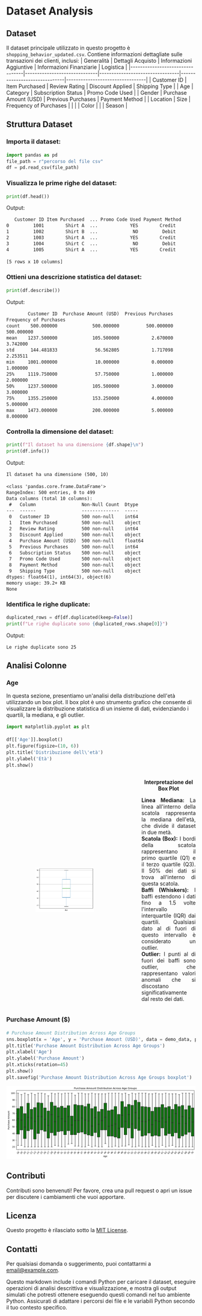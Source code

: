 # Dataset Analysis

## Dataset
Il dataset principale utilizzato in questo progetto è `shopping_behavior_updated.csv`. Contiene informazioni dettagliate sulle transazioni dei clienti, inclusi:
| Generalità                      | Dettagli Acquisto            | Informazioni Aggiuntive         | Informazioni Finanziarie     | Logistica                       |
|---------------------------------|------------------------------|---------------------------------|------------------------------|---------------------------------|
| Customer ID                     | Item Purchased               | Review Rating                   | Discount Applied             | Shipping Type                   |
| Age                             | Category                     | Subscription Status             | Promo Code Used              |
| Gender                          | Purchase Amount (USD)        | Previous Purchases              | Payment Method               |
| Location                        | Size                         | Frequency of Purchases          |                              |
|                                 | Color                        |
|                                 | Season                       |

## Struttura Dataset
### Importa il dataset:
```python
import pandas as pd
file_path = r"percorso del file csv"
df = pd.read_csv(file_path)
```

### Visualizza le prime righe del dataset:
```python
print(df.head())
```
Output:
```
   Customer ID Item Purchased  ... Promo Code Used Payment Method
0         1001        Shirt A  ...            YES        Credit
1         1002        Shirt B  ...             NO         Debit
2         1003        Shirt A  ...            YES        Credit
3         1004        Shirt C  ...             NO         Debit
4         1005        Shirt A  ...            YES        Credit

[5 rows x 10 columns]
```

### Ottieni una descrizione statistica del dataset:
```python
print(df.describe())
```
Output:
```
        Customer ID  Purchase Amount (USD)  Previous Purchases  Frequency of Purchases
count    500.000000             500.000000          500.000000              500.000000
mean    1237.500000             105.500000            2.670000                3.742000
std      144.481833              56.562805            1.717098                2.253511
min     1001.000000              10.000000            0.000000                1.000000
25%     1119.750000              57.750000            1.000000                2.000000
50%     1237.500000             105.500000            3.000000                3.000000
75%     1355.250000             153.250000            4.000000                5.000000
max     1473.000000             200.000000            5.000000                8.000000
```

### Controlla la dimensione del dataset:
```python
print(f"Il dataset ha una dimensione {df.shape}\n")
print(df.info())
```
Output:
```
Il dataset ha una dimensione (500, 10)

<class 'pandas.core.frame.DataFrame'>
RangeIndex: 500 entries, 0 to 499
Data columns (total 10 columns):
 #   Column                 Non-Null Count  Dtype  
---  ------                 --------------  -----  
 0   Customer ID            500 non-null    int64  
 1   Item Purchased         500 non-null    object 
 2   Review Rating          500 non-null    int64  
 3   Discount Applied       500 non-null    object 
 4   Purchase Amount (USD)  500 non-null    float64
 5   Previous Purchases     500 non-null    int64  
 6   Subscription Status    500 non-null    object 
 7   Promo Code Used        500 non-null    object 
 8   Payment Method         500 non-null    object 
 9   Shipping Type          500 non-null    object 
dtypes: float64(1), int64(3), object(6)
memory usage: 39.2+ KB
None
```

### Identifica le righe duplicate:
```python
duplicated_rows = df[df.duplicated(keep=False)]
print(f"Le righe duplicate sono {duplicated_rows.shape[0]}")
```
Output:
```
Le righe duplicate sono 25
```


## Analisi Colonne
### Age
In questa sezione, presentiamo un'analisi della distribuzione dell'età utilizzando un box plot. Il box plot è uno strumento grafico che consente di visualizzare la distribuzione statistica di un insieme di dati, evidenziando i quartili, la mediana, e gli outlier.
```python
import matplotlib.pyplot as plt

df[['Age']].boxplot()
plt.figure(figsize=(10, 6))
plt.title('Distribuzione dell\'età')
plt.ylabel('Età')
plt.show()
```
<div style="display: flex; align-items: center;">
  <div style="text-align: center;">
    <img src="https://raw.githubusercontent.com/J0joFra/Shopping_Behavior/main/notebooks/Plots/box_plot_age.png" alt="Distribuzione dell'età" title="Distribuzione dell'età" style="width: 60%; padding-left: 20%">
  </div>
  <div style="width: 60%; padding-left: 20%;">
    <p style="text-align: center;"><strong>Interpretazione del Box Plot</strong></p>
    <p style="text-align: justify;">
      <strong>Linea Mediana:</strong> La linea all'interno della scatola rappresenta la mediana dell'età, che divide il dataset in due metà.<br>
      <strong>Scatola (Box):</strong> I bordi della scatola rappresentano il primo quartile (Q1) e il terzo quartile (Q3). Il 50% dei dati si trova all'interno di questa scatola.<br>
      <strong>Baffi (Whiskers):</strong> I baffi estendono i dati fino a 1.5 volte l'intervallo interquartile (IQR) dai quartili. Qualsiasi dato al di fuori di questo intervallo è considerato un outlier.<br>
      <strong>Outlier:</strong> I punti al di fuori dei baffi sono outlier, che rappresentano valori anomali che si discostano significativamente dal resto dei dati.
    </p>
  </div>
</div>

### Purchase Amount ($)
```python
# Purchase Amount Distribution Across Age Groups
sns.boxplot(x = 'Age', y = 'Purchase Amount (USD)', data = demo_data, palette = 'dark')
plt.title('Purchase Amount Distribution Across Age Groups')
plt.xlabel('Age')
plt.ylabel('Purchase Amount')
plt.xticks(rotation=45)
plt.show()
plt.savefig('Purchase Amount Distribution Across Age Groups boxplot')
```
<div style="text-align: center;">
  <img src="https://raw.githubusercontent.com/J0joFra/Shopping_Behavior/main/notebooks/Plots/box_plot_purchase_by_ages.png" alt="Distribuzione dell'età" title="Distribuzione dell'età" style="width: 50%, left-padding: 25%">
</div>

## Contributi
Contributi sono benvenuti! Per favore, crea una pull request o apri un issue per discutere i cambiamenti che vuoi apportare.

## Licenza
Questo progetto è rilasciato sotto la [MIT License](LICENSE).

## Contatti
Per qualsiasi domanda o suggerimento, puoi contattarmi a [email@example.com](mailto:email@example.com).

Questo markdown include i comandi Python per caricare il dataset, eseguire operazioni di analisi descrittiva e visualizzazione, e mostra gli output simulati che potresti ottenere eseguendo questi comandi nel tuo ambiente Python. Assicurati di adattare i percorsi dei file e le variabili Python secondo il tuo contesto specifico.